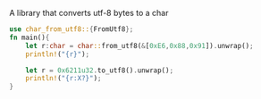 A library that converts utf-8 bytes to a char

````rust
use char_from_utf8::{FromUtf8};
fn main(){
	let r:char = char::from_utf8(&[0xE6,0x88,0x91]).unwrap();
	println!("{r}");

	let r = 0x6211u32.to_utf8().unwrap();
	println!("{r:X?}");
}
````